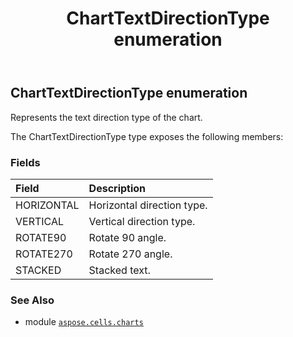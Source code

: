 ﻿---
title: ChartTextDirectionType enumeration
second_title: Aspose.Cells for Python via .NET API References
description: 
type: docs
weight: 450
url: /aspose.cells.charts/charttextdirectiontype/
is_root: false
---

## ChartTextDirectionType enumeration

Represents the text direction type of the chart.



The ChartTextDirectionType type exposes the following members:

### Fields
| Field | Description |
| :- | :- |
| HORIZONTAL | Horizontal direction type. |
| VERTICAL | Vertical direction type. |
| ROTATE90 | Rotate 90 angle. |
| ROTATE270 | Rotate 270 angle. |
| STACKED | Stacked text. |



### See Also
* module [`aspose.cells.charts`](..)
